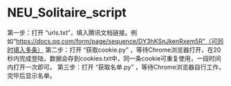 # NEU_Solitaire_script

第一步：打开 “urls.txt”，填入腾讯文档链接。例如“https://docs.qq.com/form/page/sequence/DY3hKSnJkenRxem5R”（可同时填入多条）
第二步：打开 “获取cookie.py” ，等待Chrome浏览器打开，在20秒内完成登陆，数据会存到cookies.txt中，同一条cookie可重复使用，一段时间内打开一次即可。
第三步：打开 “获取名单.py”    ，等待Chrome浏览器自行工作，完毕后显示名单。